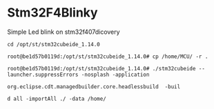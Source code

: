 # Stm32F4Blinky
Simple Led blink on stm32f407dicovery


 
```
cd /opt/st/stm32cubeide_1.14.0

root@be1d57b0119d:/opt/st/stm32cubeide_1.14.0# cp /home/MCU/ -r .

root@be1d57b0119d:/opt/st/stm32cubeide_1.14.0# ./stm32cubeide --launcher.suppressErrors -nosplash -application

org.eclipse.cdt.managedbuilder.core.headlessbuild  -buil

d all -importAll ./ -data /home/
```

